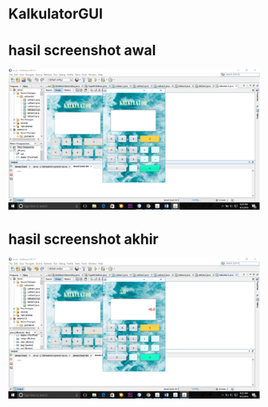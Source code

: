 # KalkulatorGUI
# hasil screenshot awal
![alt text ](https://github.com/ellokananda/KalkulatorGUI/blob/master/awal.png?raw=true)
# hasil screenshot akhir
![alt text ](https://github.com/ellokananda/KalkulatorGUI/blob/master/akhir.png?raw=true)
